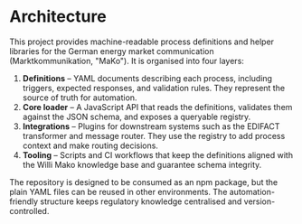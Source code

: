# Architecture

This project provides machine-readable process definitions and helper libraries for the German energy market communication (Marktkommunikation, "MaKo"). It is organised into four layers:

1. **Definitions** – YAML documents describing each process, including triggers, expected responses, and validation rules. They represent the source of truth for automation.
2. **Core loader** – A JavaScript API that reads the definitions, validates them against the JSON schema, and exposes a queryable registry.
3. **Integrations** – Plugins for downstream systems such as the EDIFACT transformer and message router. They use the registry to add process context and make routing decisions.
4. **Tooling** – Scripts and CI workflows that keep the definitions aligned with the Willi Mako knowledge base and guarantee schema integrity.

The repository is designed to be consumed as an npm package, but the plain YAML files can be reused in other environments. The automation-friendly structure keeps regulatory knowledge centralised and version-controlled.
